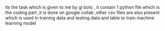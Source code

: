 its the task which is given to me by gi bots , it contain 1 python file which is the coding part ,it is done on google collab ,other csv files are also present which is used in training data and testing data and lable to train machine learning model 
